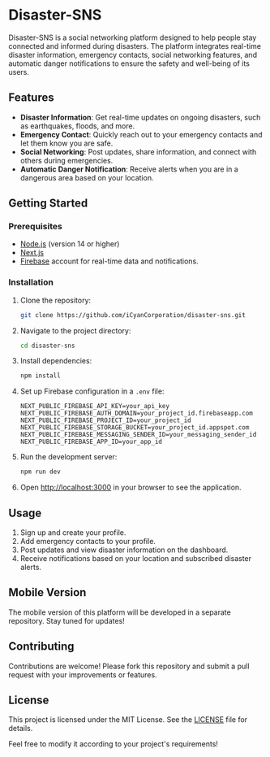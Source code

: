 # Disaster-SNS

Disaster-SNS is a social networking platform designed to help people stay connected and informed during disasters. The platform integrates real-time disaster information, emergency contacts, social networking features, and automatic danger notifications to ensure the safety and well-being of its users.

## Features

- **Disaster Information**: Get real-time updates on ongoing disasters, such as earthquakes, floods, and more.
- **Emergency Contact**: Quickly reach out to your emergency contacts and let them know you are safe.
- **Social Networking**: Post updates, share information, and connect with others during emergencies.
- **Automatic Danger Notification**: Receive alerts when you are in a dangerous area based on your location.

## Getting Started

### Prerequisites

- [Node.js](https://nodejs.org/) (version 14 or higher)
- [Next.js](https://nextjs.org/)
- [Firebase](https://firebase.google.com/) account for real-time data and notifications.

### Installation

1. Clone the repository:
   ```bash
   git clone https://github.com/iCyanCorporation/disaster-sns.git
   ```
2. Navigate to the project directory:
   ```bash
   cd disaster-sns
   ```
3. Install dependencies:
   ```bash
   npm install
   ```
4. Set up Firebase configuration in a `.env` file:
   ```
   NEXT_PUBLIC_FIREBASE_API_KEY=your_api_key
   NEXT_PUBLIC_FIREBASE_AUTH_DOMAIN=your_project_id.firebaseapp.com
   NEXT_PUBLIC_FIREBASE_PROJECT_ID=your_project_id
   NEXT_PUBLIC_FIREBASE_STORAGE_BUCKET=your_project_id.appspot.com
   NEXT_PUBLIC_FIREBASE_MESSAGING_SENDER_ID=your_messaging_sender_id
   NEXT_PUBLIC_FIREBASE_APP_ID=your_app_id
   ```
5. Run the development server:
   ```bash
   npm run dev
   ```
6. Open [http://localhost:3000](http://localhost:3000) in your browser to see the application.

## Usage

1. Sign up and create your profile.
2. Add emergency contacts to your profile.
3. Post updates and view disaster information on the dashboard.
4. Receive notifications based on your location and subscribed disaster alerts.

## Mobile Version

The mobile version of this platform will be developed in a separate repository. Stay tuned for updates!

## Contributing

Contributions are welcome! Please fork this repository and submit a pull request with your improvements or features.

## License

This project is licensed under the MIT License. See the [LICENSE](LICENSE) file for details.

Feel free to modify it according to your project's requirements!
